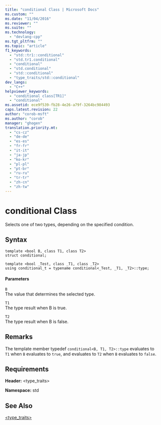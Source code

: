 ```yaml
---
title: "conditional Class | Microsoft Docs"
ms.custom: ""
ms.date: "11/04/2016"
ms.reviewer: ""
ms.suite: ""
ms.technology: 
  - "devlang-cpp"
ms.tgt_pltfrm: ""
ms.topic: "article"
f1_keywords: 
  - "std::tr1::conditional"
  - "std.tr1.conditional"
  - "conditional"
  - "std.conditional"
  - "std::conditional"
  - "type_traits/std::conditional"
dev_langs: 
  - "C++"
helpviewer_keywords: 
  - "conditional class[TR1]"
  - "conditional"
ms.assetid: ece9f539-fb28-4e26-a79f-3264bc984493
caps.latest.revision: 22
author: "corob-msft"
ms.author: "corob"
manager: "ghogen"
translation.priority.mt: 
  - "cs-cz"
  - "de-de"
  - "es-es"
  - "fr-fr"
  - "it-it"
  - "ja-jp"
  - "ko-kr"
  - "pl-pl"
  - "pt-br"
  - "ru-ru"
  - "tr-tr"
  - "zh-cn"
  - "zh-tw"
---
```

# conditional Class
Selects one of two types, depending on the specified condition.  
  
## Syntax  
  
```
template <bool B, class T1, class T2>  
struct conditional;

template <bool _Test, class _T1, class _T2>  
using conditional_t = typename conditional<_Test, _T1, _T2>::type;
```  
  
#### Parameters  
 `B`  
 The value that determines the selected type.  
  
 `T1`  
 The type result when B is true.  
  
 `T2`  
 The type result when B is false.  
  
## Remarks  
 The template member typedef `conditional<B, T1, T2>::type` evaluates to `T1` when `B` evaluates to `true`, and evaluates to `T2` when `B` evaluates to `false`.  
  
## Requirements  
 **Header:** <type_traits>  
  
 **Namespace:** std  
  
## See Also  
 [<type_traits>](../standard-library/type-traits.md)



